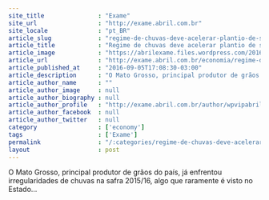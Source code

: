 ```yaml
---
site_title               : "Exame"
site_url                 : "http://exame.abril.com.br"
site_locale              : "pt_BR"
article_slug             : "regime-de-chuvas-deve-acelerar-plantio-de-soja-no-parana"
article_title            : "Regime de chuvas deve acelerar plantio de soja no Paraná"
article_image            : "https://abrilexame.files.wordpress.com/2016/09/size_960_16_9_soja16.jpg?quality=70&strip=all&w=960"
article_url              : "http://exame.abril.com.br/economia/regime-de-chuvas-deve-acelerar-plantio-de-soja-no-parana/"
article_published_at     : "2016-09-05T17:08:30-03:00"
article_description      : "O Mato Grosso, principal produtor de grãos do país, já enfrentou irregularidades de chuvas na safra 2015/16, algo que raramente é visto no Estado..."
article_author_name      : ""
article_author_image     : null
article_author_biography : null
article_author_profile   : "http://exame.abril.com.br/author/wpvipabril/"
article_author_facebook  : null
article_author_twitter   : null
category                 : ['economy']
tags                     : ['Exame']
permalink                : "/:categories/regime-de-chuvas-deve-acelerar-plantio-de-soja-no-parana/"
layout                   : post
---
```


O Mato Grosso, principal produtor de grãos do país, já enfrentou irregularidades de chuvas na safra 2015/16, algo que raramente é visto no Estado...
